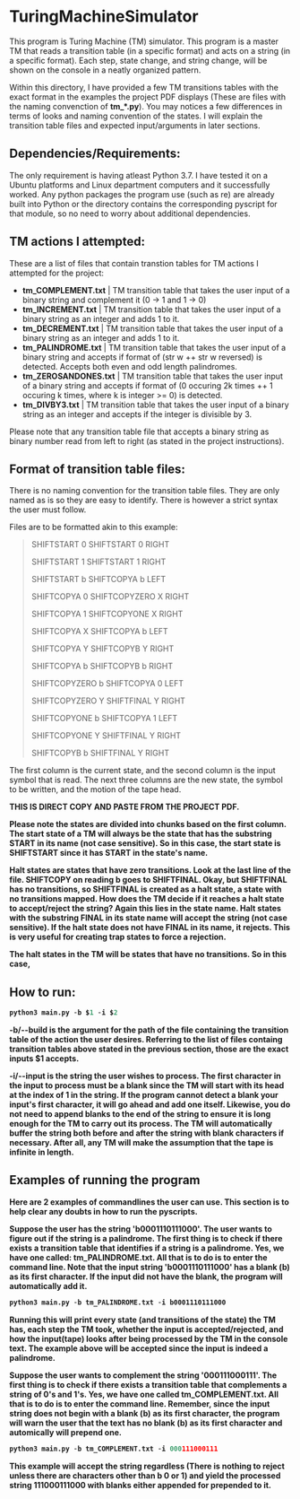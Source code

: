 # TuringMachineSimulator

<p>This program is Turing Machine (TM) simulator. This program is a master TM that reads a transition table (in a specific format) and acts on a string (in a specific format). Each step, state change, and string change, will be shown on the console in a neatly organized pattern.</p>
<p>Within this directory, I have provided a few TM transitions tables with the exact format in the examples the project PDF displays (These are files with the naming convenction of <b>tm_*.py</b>). You may notices a few differences in terms of looks and naming convention of the states. I will explain the transition table files and expected input/arguments in later sections.</p>

## Dependencies/Requirements:
<p>The only requirement is having atleast Python 3.7. I have tested it on a Ubuntu platforms and Linux department computers and it successfully worked. Any python packages the program use (such as re) are already built into Python or the directory contains the corresponding pyscript for that module, so no need to worry about additional dependencies.</p>

## TM actions I attempted:

These are a list of files that contain transtion tables for TM actions I attempted for the project:

* <b>tm_COMPLEMENT.txt</b> | TM transition table that takes the user input of a binary string and complement it (0 -> 1 and 1 -> 0)
* <b>tm_INCREMENT.txt</b> | TM transition table that takes the user input of a binary string as an integer and adds 1 to it.
* <b>tm_DECREMENT.txt</b> | TM transition table that takes the user input of a binary string as an integer and adds 1 to it.
* <b>tm_PALINDROME.txt</b> | TM transition table that takes the user input of a binary string and accepts if format of (str w ++ str w reversed) is detected. Accepts both even and odd length palindromes.
* <b>tm_ZEROSANDONES.txt</b> | TM transition table that takes the user input of a binary string and accepts if format of (0 occuring 2k times ++ 1 occuring k times, where k is integer >= 0) is detected.
* <b>tm_DIVBY3.txt</b> | TM transition table that takes the user input of a binary string as an integer and accepts if the integer is divisible by 3.

Please note that any transition table file that accepts a binary string as binary number read from left to right (as stated in the project instructions).

## Format of transition table files:

There is no naming convention for the transition table files. They are only named as is so they are easy to identify. There is however a strict syntax the user must follow.

Files are to be formatted akin to this example:

  ><p>SHIFTSTART 0 SHIFTSTART 0 RIGHT</p>
  ><p>SHIFTSTART 1 SHIFTSTART 1 RIGHT</p>
  ><p>SHIFTSTART b SHIFTCOPYA b LEFT</p>
  >
  ><p>SHIFTCOPYA 0 SHIFTCOPYZERO X RIGHT</p>
  ><p>SHIFTCOPYA 1 SHIFTCOPYONE X RIGHT</p>
  ><p>SHIFTCOPYA X SHIFTCOPYA b LEFT</p>
  ><p>SHIFTCOPYA Y SHIFTCOPYB Y RIGHT</p>
  ><p>SHIFTCOPYA b SHIFTCOPYB b RIGHT</p>
  >
  ><p>SHIFTCOPYZERO b SHIFTCOPYA 0 LEFT</p>
  ><p>SHIFTCOPYZERO Y SHIFTFINAL Y RIGHT</p>
  >
  ><p>SHIFTCOPYONE b SHIFTCOPYA 1 LEFT</p>
  ><p>SHIFTCOPYONE Y SHIFTFINAL Y RIGHT
  >
  ><p>SHIFTCOPYB b SHIFTFINAL Y RIGHT</p>

  The first column is the current state, and the second column is the
  input symbol that is read. The next three columns are the new state,
  the symbol to be written, and the motion of the tape head.

<b>THIS IS DIRECT COPY AND PASTE FROM THE PROJECT PDF.<b>

Please note the states are divided into chunks based on the first column. The start state of a TM will always be the state that has the substring START in its name (not case sensitive). So in this case, the start state is SHIFTSTART since it has START in the state's name. 

Halt states are states that have zero transitions. Look at the last line of the file. SHIFTCOPY on reading b goes to SHIFTFINAL. Okay, but SHIFTFINAL has no transitions, so SHIFTFINAL is created as a halt state, a state with no transitions mapped. How does the TM decide if it reaches a halt state to accept/reject the string? Again this lies in the state name. Halt states with the substring FINAL in its state name will accept the string (not case sensitive). If the halt state does not have FINAL in its name, it rejects. This is very useful for creating trap states to force a rejection. 

The halt states in the TM will be states that have no transitions. So in this case, 

## How to run:

```python 
python3 main.py -b $1 -i $2
```
-b/--build is the argument for the path of the file containing the transition table of the action the user desires. Referring to the list of files containg transition tables above stated in the previous section, those are the exact inputs $1 accepts.

-i/--input is the string the user wishes to process. The first character in the input to process must be a blank since the TM will start with its head at the index of 1 in the string. If the program cannot detect a blank your input's first character, it will go ahead and add one itself. Likewise, you do not need to append blanks to the end of the string to ensure it is long enough for the TM to carry out its process. The TM will automatically buffer the string both before and after the string with blank characters if necessary. After all, any TM will make the assumption that the tape is infinite in length. 

## Examples of running the program

Here are 2 examples of commandlines the user can use. This section is to help clear any doubts in how to run the pyscripts.

Suppose the user has the string 'b0001110111000'. The user wants to figure out if the string is a palindrome. The first thing is to check if there exists a transition table that identifies if a string is a palindrome. Yes, we have one called: tm_PALINDROME.txt. All that is to do is to enter the command line. Note that the input string 'b0001110111000' has a blank (b) as its first character. If the input did not have the blank, the program will automatically add it.
```python
python3 main.py -b tm_PALINDROME.txt -i b0001110111000
```
Running this will print every state (and transitions of the state) the TM has, each step the TM took, whether the input is accepted/rejected, and how the input(tape) looks after being processed by the TM in the console text. The example above will be accepted since the input is indeed a palindrome.

Suppose the user wants to complement the string '000111000111'. The first thing is to check if there exists a transition table that complements a string of 0's and 1's. Yes, we have one called tm_COMPLEMENT.txt. All that is to do is to enter the command line. Remember, since the input string does not begin with a blank (b) as its first character, the program will warn the user that the text has no blank (b) as its first character and automically will prepend one. 
```python 
python3 main.py -b tm_COMPLEMENT.txt -i 000111000111
```
This example will accept the string regardless (There is nothing to reject unless there are characters other than b 0 or 1) and yield the processed string 111000111000 with blanks either appended for prepended to it.


